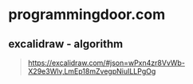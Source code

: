 # programmingdoor.com
## excalidraw - algorithm
> https://excalidraw.com/#json=wPxn4zr8VvWb-X29e3Wlv,LmEp18mZvegpNiuILLPgOg
